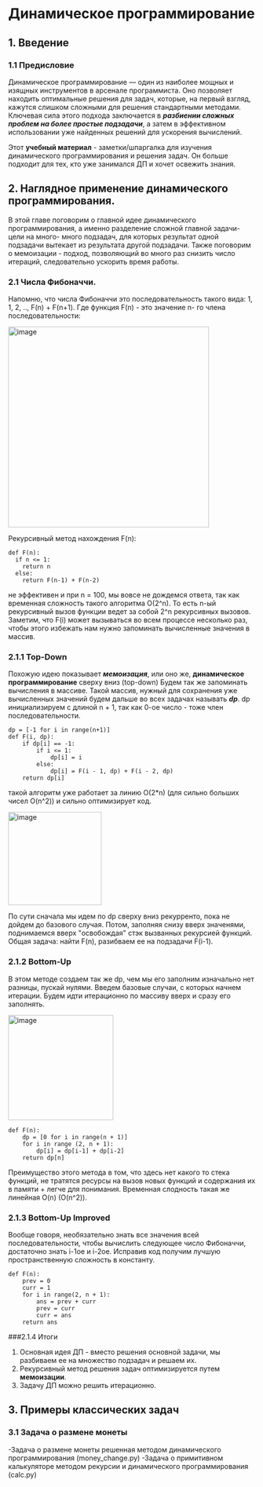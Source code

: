 # Динамическое программирование
## 1. Введение
### 1.1 Предисловие
Динамическое программирование — один из наиболее мощных и изящных инструментов в арсенале программиста. Оно позволяет находить оптимальные решения для задач, которые, на первый взгляд, кажутся слишком сложными для решения стандартными методами. Ключевая сила этого подхода заключается в ***разбиении сложных проблем на более простые подзадачи***, а затем в эффективном использовании уже найденных решений для ускорения вычислений.

Этот **учебный материал** - заметки/шпаргалка для изучения динамического программирования и решения задач. Он больше подходит для тех, кто уже занимался ДП и хочет освежить знания.

## 2. Наглядное применение динамического программирования.
В этой главе поговорим о главной идее динамического программирования, а именно разделение сложной главной задачи- цели на много- много подзадач, для которых результат одной подзадачи вытекает из результата другой подзадачи. Также поговорим о мемоизации - подход, позволяющий во много раз снизить число итераций, следовательно ускорить время работы.

### 2.1 Числа Фибоначчи.
Напомню, что числа Фибоначчи это последовательность такого вида: 1, 1, 2, .., F(n) + F(n+1). Где функция F(n) - это значение n- го члена последовательности:

<img width="409" alt="image" src="https://github.com/user-attachments/assets/738f6990-5eac-4818-a5a5-0da5abdf9cb9">

Рекурсивный метод нахождения F(n):
```
def F(n):
  if n <= 1:
    return n
  else:
    return F(n-1) + F(n-2)
```
не эффективен и при n = 100, мы вовсе не дождемся ответа, так как временная сложность такого алгоритма O(2^n). То есть n-ый рекурсивный вызов функции ведет за собой 2^n рекурсивных вызовов. Заметим, что F(i) может вызываться во всем процессе несколько раз, чтобы этого избежать нам нужно запоминать вычисленные значения в массив.

### 2.1.1 Top-Down
Похожую идею показывает ***мемоизация***, или оно же, **динамическое программирование** сверху вниз (top-down)
Будем так же запоминать вычисления в массиве. Такой массив, нужный для сохранения уже вычисленных значений будем дальше во всех задачах называть ***dp***. dp инициализируем с длиной n + 1, так как 0-ое число - тоже член последовательности.
```
dp = [-1 for i in range(n+1)]
def F(i, dp):
    if dp[i] == -1:
        if i <= 1:
            dp[i] = i
        else:
            dp[i] = F(i - 1, dp) + F(i - 2, dp)
    return dp[i]
```
такой алгоритм уже работает за линию O(2*n) (для сильно больших чисел O(n^2)) и сильно оптимизирует код. 

<img width="190" alt="image" src="https://github.com/user-attachments/assets/6bf9905d-e5cc-4486-ad8a-e88a94ad4ec1">

По сути сначала мы идем по dp сверху вниз рекурренто, пока не дойдем до базового случая. Потом, заполняя снизу вверх значенями, поднимаемся вверх "освобождая" стэк вызванных рекурсией функций. Общая задача: найти F(n), разибваем ее на подзадачи F(i-1).

### 2.1.2 Bottom-Up
В этом методе создаем так же dp, чем мы его заполним изначально нет разницы, пускай нулями. Введем базовые случаи, с которых начнем итерации. Будем идти итерационно по массиву вверх и сразу его заполнять. 

<img width="214" alt="image" src="https://github.com/user-attachments/assets/161a33a9-1c4f-4cbe-a47b-67f5d75341b7">

```
def F(n):
    dp = [0 for i in range(n + 1)]
    for i in range (2, n + 1):
        dp[i] = dp[i-1] + dp[i-2]
    return dp[n]
```
Преимущество этого метода в том, что здесь нет какого то стека функций, не тратятся ресурсы на вызов новых функций и содержания их в памяти + легче для понимания. 
Временная слодность такая же линейная O(n) (O(n^2)).

### 2.1.3 Bottom-Up Improved
Вообще говоря, необязательно знать все значения всей последовательности, чтобы вычислить следующее число Фибоначчи, достаточно знать i-1ое и i-2ое. Исправив код получим лучшую пространственную сложность в константу.
```
def F(n):
    prev = 0
    curr = 1
    for i in range(2, n + 1):
        ans = prev + curr
        prev = curr
        curr = ans
    return ans
```

###2.1.4 Итоги
1. Основная идея ДП - вместо решения основной задачи, мы разбиваем ее на множество подзадач и решаем их.
2. Рекурсивный метод решения задач оптимизируется путем **мемоизации**.
3. Задачу ДП можно решить итерационно. 

## 3. Примеры классических задач
### 3.1 Задача о размене монеты

-Задача о размене монеты решенная методом динамического программирования (money_change.py)
-Задача о примитивном калькуляторе методом рекурсии и динамического программирования (calc.py)

